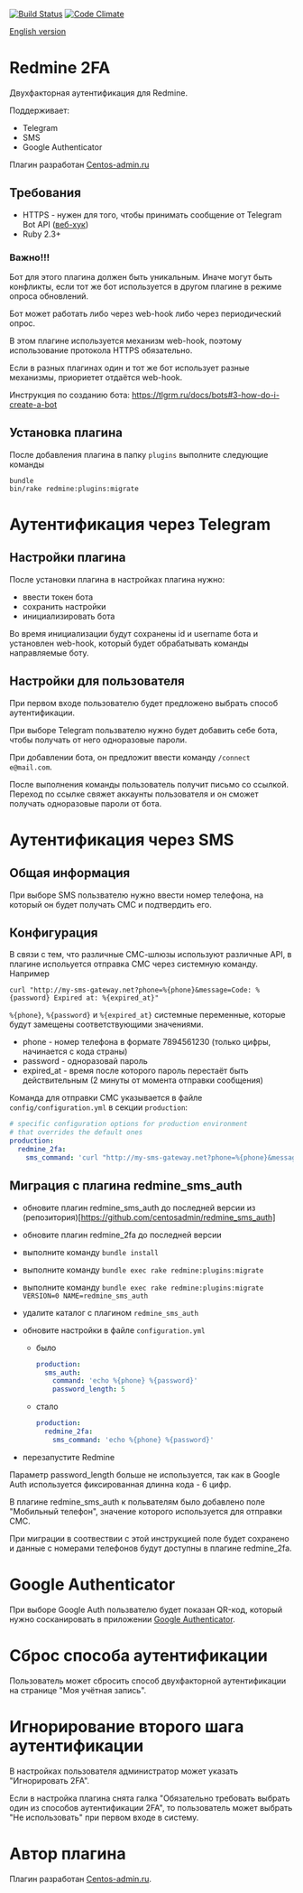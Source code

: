 [![Build Status](https://travis-ci.org/centosadmin/redmine_2fa.svg?branch=master)](https://travis-ci.org/centosadmin/redmine_2fa)
[![Code Climate](https://codeclimate.com/github/centosadmin/redmine_2fa/badges/gpa.svg)](https://codeclimate.com/github/centosadmin/redmine_2fa)

[English version](https://github.com/centosadmin/redmine_2fa/blob/master/README.md)

# Redmine 2FA

Двухфакторная аутентификация для Redmine.

Поддерживает:
* Telegram
* SMS
* Google Authenticator

Плагин разработан [Centos-admin.ru](https://centos-admin.ru/)

## Требования

* HTTPS - нужен для того, чтобы принимать сообщение от Telegram Bot API ([веб-хук](https://tlgrm.ru/docs/bots/api#setwebhook))
* Ruby 2.3+

### Важно!!!

Бот для этого плагина должен быть уникальным. Иначе могут быть конфликты, если тот же бот используется в другом плагине в режиме опроса обновлений.

Бот может работать либо через web-hook либо через периодический опрос.

В этом плагине используется механизм web-hook, поэтому использование протокола HTTPS обязательно.

Если в разных плагинах один и тот же бот использует разные механизмы, приориетет отдаётся web-hook.

Инструкция по созданию бота: https://tlgrm.ru/docs/bots#3-how-do-i-create-a-bot

## Установка плагина

После добавления плагина в папку `plugins` выполните следующие команды
```
bundle
bin/rake redmine:plugins:migrate
```

# Аутентификация через Telegram

## Настройки плагина

После установки плагина в настройках плагина нужно:
* ввести токен бота 
* сохранить настройки
* инициализировать бота 

Во время инициализации будут сохранены id и username бота и установлен web-hook, который будет обрабатывать команды направляемые боту.

## Настройки для пользователя

При первом входе пользователю будет предложено выбрать способ аутентификации.
 
При выборе Telegram пользвателю нужно будет добавить себе бота, чтобы получать от него одноразовые пароли.

При добавлении бота, он предложит ввести команду `/connect e@mail.com`.

После выполнения команды пользователь получит письмо со ссылкой.
Переход по ссылке свяжет аккаунты пользователя и он сможет получать одноразовые пароли от бота.

# Аутентификация через SMS

## Общая информация

При выборе SMS пользвателю нужно ввести номер телефона, на который он будет получать СМС и подтвердить его.

## Конфигурация

В связи с тем, что различные СМС-шлюзы используют различные API, в плагине испольуется отправка СМС через системную 
команду. Например

```
curl "http://my-sms-gateway.net?phone=%{phone}&message=Code: %{password} Expired at: %{expired_at}"
```
`%{phone}`, `%{password}` и `%{expired_at}` системные переменные, которые будут замещены соответствующими значениями. 

* phone - номер телефона в формате 7894561230 (только цифры, начинается с кода страны)
* password - одноразовай пароль
* expired_at - время после которого пароль перестаёт быть действительным (2 минуты от момента отправки сообщения)

Команда для отправки СМС указывается в файле `config/configuration.yml` в секции `production`:
```yaml
# specific configuration options for production environment
# that overrides the default ones
production:
  redmine_2fa:
    sms_command: 'curl "http://my-sms-gateway.net?phone=%{phone}&message=Code: %{password} Expired at: %{expired_at}"'
```

## Миграция с плагина redmine_sms_auth

* обновите плагин redmine_sms_auth до последней версии из (репозитория)[https://github.com/centosadmin/redmine_sms_auth]
* обновите плагин redmine_2fa до последней версии
* выполните команду `bundle install`
* выполните команду `bundle exec rake redmine:plugins:migrate`
* выполните команду `bundle exec rake redmine:plugins:migrate VERSION=0 NAME=redmine_sms_auth`
* удалите каталог с плагином `redmine_sms_auth`
* обновите настройки в файле `configuration.yml`
  * было
    ```yaml
    production:
      sms_auth:
        command: 'echo %{phone} %{password}'
        password_length: 5
    ```
  * стало
    ```yaml
    production:
      redmine_2fa:
        sms_command: 'echo %{phone} %{password}'
    ```

* перезапустите Redmine

Параметр password_length больше не используется, так как в Google Auth используется фиксированная длинна кода - 6 цифр.

В плагине redmine_sms_auth к польвателям было добавлено поле "Мобильный телефон", значение которого используется для 
отправки СМС.

При миграции в соотвествии с этой инструкцией поле будет сохранено и данные с номерами телефонов будут доступны в 
плагине redmine_2fa.

# Google Authenticator

При выборе Google Auth пользвателю будет показан QR-код, который нужно сосканировать в приложении [Google 
Authenticator](https://support.google.com/accounts/answer/1066447).

# Сброс способа аутентификации

Пользователь может сбросить способ двухфакторной аутентификации на странице "Моя учётная запись".

# Игнорирование второго шага аутентификации

В настройках пользователя администратор может указать "Игнорировать 2FA".

Если в настройка плагина снята галка "Обязательно требовать выбрать один из способов аутентификации 2FA", то 
пользователь может выбрать "Не использовать" при первом входе в систему.

# Автор плагина

Плагин разработан [Centos-admin.ru](http://centos-admin.ru/).

